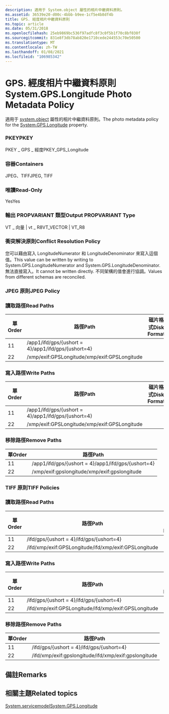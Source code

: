 ```yaml
---
description: 適用于 System.object 屬性的相片中繼資料原則。
ms.assetid: 36539e20-d00c-4bbb-b9ee-1cf5e4b8df4b
title: GPS. 經度相片中繼資料原則
ms.topic: article
ms.date: 05/31/2018
ms.openlocfilehash: 25eb9869bc536f97adfc8f3c0f5b1f70c8bf030f
ms.sourcegitcommit: 831e8f3db78ab820e1710cede244553c70e50500
ms.translationtype: MT
ms.contentlocale: zh-TW
ms.lasthandoff: 01/08/2021
ms.locfileid: "106985342"
---
```

# <a name="systemgpslongitude-photo-metadata-policy"></a><span data-ttu-id="7dae8-103">GPS. 經度相片中繼資料原則</span><span class="sxs-lookup"><span data-stu-id="7dae8-103">System.GPS.Longitude Photo Metadata Policy</span></span>

<span data-ttu-id="7dae8-104">適用于 [system.object](../properties/props-system-gps-longitude.md) 屬性的相片中繼資料原則。</span><span class="sxs-lookup"><span data-stu-id="7dae8-104">The photo metadata policy for the [System.GPS.Longitude](../properties/props-system-gps-longitude.md) property.</span></span>

### <a name="pkey"></a><span data-ttu-id="7dae8-105">PKEY</span><span class="sxs-lookup"><span data-stu-id="7dae8-105">PKEY</span></span>

<span data-ttu-id="7dae8-106">PKEY \_ GPS \_ 經度</span><span class="sxs-lookup"><span data-stu-id="7dae8-106">PKEY\_GPS\_Longitude</span></span>

### <a name="containers"></a><span data-ttu-id="7dae8-107">容器</span><span class="sxs-lookup"><span data-stu-id="7dae8-107">Containers</span></span>

<span data-ttu-id="7dae8-108">JPEG、TIFF</span><span class="sxs-lookup"><span data-stu-id="7dae8-108">JPEG, TIFF</span></span>

### <a name="read-only"></a><span data-ttu-id="7dae8-109">唯讀</span><span class="sxs-lookup"><span data-stu-id="7dae8-109">Read-Only</span></span>

<span data-ttu-id="7dae8-110">Yes</span><span class="sxs-lookup"><span data-stu-id="7dae8-110">Yes</span></span>

### <a name="output-propvariant-type"></a><span data-ttu-id="7dae8-111">輸出 PROPVARIANT 類型</span><span class="sxs-lookup"><span data-stu-id="7dae8-111">Output PROPVARIANT Type</span></span>

<span data-ttu-id="7dae8-112">VT \_ 向量 \| vt \_ R8</span><span class="sxs-lookup"><span data-stu-id="7dae8-112">VT\_VECTOR \| VT\_R8</span></span>

### <a name="conflict-resolution-policy"></a><span data-ttu-id="7dae8-113">衝突解決原則</span><span class="sxs-lookup"><span data-stu-id="7dae8-113">Conflict Resolution Policy</span></span>

<span data-ttu-id="7dae8-114">您可以藉由寫入 LongitudeNumerator 和 LongitudeDenominator 來寫入這個值。</span><span class="sxs-lookup"><span data-stu-id="7dae8-114">This value can be written by writing to System.GPS.LongitudeNumerator and System.GPS.LongitudeDenominator.</span></span> <span data-ttu-id="7dae8-115">無法直接寫入。</span><span class="sxs-lookup"><span data-stu-id="7dae8-115">It cannot be written directly.</span></span> <span data-ttu-id="7dae8-116">不同架構的值會進行協調。</span><span class="sxs-lookup"><span data-stu-id="7dae8-116">Values from different schemas are reconciled.</span></span>

### <a name="jpeg-policy"></a><span data-ttu-id="7dae8-117">JPEG 原則</span><span class="sxs-lookup"><span data-stu-id="7dae8-117">JPEG Policy</span></span>

### <a name="read-paths"></a><span data-ttu-id="7dae8-118">讀取路徑</span><span class="sxs-lookup"><span data-stu-id="7dae8-118">Read Paths</span></span>



| <span data-ttu-id="7dae8-119">單</span><span class="sxs-lookup"><span data-stu-id="7dae8-119">Order</span></span> | <span data-ttu-id="7dae8-120">路徑</span><span class="sxs-lookup"><span data-stu-id="7dae8-120">Path</span></span>                     | <span data-ttu-id="7dae8-121">磁片格式</span><span class="sxs-lookup"><span data-stu-id="7dae8-121">Disk Format</span></span> |
|-------|--------------------------|-------------|
| <span data-ttu-id="7dae8-122">1</span><span class="sxs-lookup"><span data-stu-id="7dae8-122">1</span></span>     | <span data-ttu-id="7dae8-123">/app1/ifd/gps/{ushort = 4}</span><span class="sxs-lookup"><span data-stu-id="7dae8-123">/app1/ifd/gps/{ushort=4}</span></span> |             |
| <span data-ttu-id="7dae8-124">2</span><span class="sxs-lookup"><span data-stu-id="7dae8-124">2</span></span>     | <span data-ttu-id="7dae8-125">/xmp/exif:GPSLongitude</span><span class="sxs-lookup"><span data-stu-id="7dae8-125">/xmp/exif:GPSLongitude</span></span>   |             |



 

### <a name="write-paths"></a><span data-ttu-id="7dae8-126">寫入路徑</span><span class="sxs-lookup"><span data-stu-id="7dae8-126">Write Paths</span></span>



| <span data-ttu-id="7dae8-127">單</span><span class="sxs-lookup"><span data-stu-id="7dae8-127">Order</span></span> | <span data-ttu-id="7dae8-128">路徑</span><span class="sxs-lookup"><span data-stu-id="7dae8-128">Path</span></span>                     | <span data-ttu-id="7dae8-129">磁片格式</span><span class="sxs-lookup"><span data-stu-id="7dae8-129">Disk Format</span></span> |
|-------|--------------------------|-------------|
| <span data-ttu-id="7dae8-130">1</span><span class="sxs-lookup"><span data-stu-id="7dae8-130">1</span></span>     | <span data-ttu-id="7dae8-131">/app1/ifd/gps/{ushort = 4}</span><span class="sxs-lookup"><span data-stu-id="7dae8-131">/app1/ifd/gps/{ushort=4}</span></span> |             |
| <span data-ttu-id="7dae8-132">2</span><span class="sxs-lookup"><span data-stu-id="7dae8-132">2</span></span>     | <span data-ttu-id="7dae8-133">/xmp/exif:GPSLongitude</span><span class="sxs-lookup"><span data-stu-id="7dae8-133">/xmp/exif:GPSLongitude</span></span>   |             |



 

### <a name="remove-paths"></a><span data-ttu-id="7dae8-134">移除路徑</span><span class="sxs-lookup"><span data-stu-id="7dae8-134">Remove Paths</span></span>



| <span data-ttu-id="7dae8-135">單</span><span class="sxs-lookup"><span data-stu-id="7dae8-135">Order</span></span> | <span data-ttu-id="7dae8-136">路徑</span><span class="sxs-lookup"><span data-stu-id="7dae8-136">Path</span></span>                     |
|-------|--------------------------|
| <span data-ttu-id="7dae8-137">1</span><span class="sxs-lookup"><span data-stu-id="7dae8-137">1</span></span>     | <span data-ttu-id="7dae8-138">/app1/ifd/gps/{ushort = 4}</span><span class="sxs-lookup"><span data-stu-id="7dae8-138">/app1/ifd/gps/{ushort=4}</span></span> |
| <span data-ttu-id="7dae8-139">2</span><span class="sxs-lookup"><span data-stu-id="7dae8-139">2</span></span>     | <span data-ttu-id="7dae8-140">/xmp/exif:gpslongitude</span><span class="sxs-lookup"><span data-stu-id="7dae8-140">/xmp/exif:gpslongitude</span></span>   |



 

### <a name="tiff-policies"></a><span data-ttu-id="7dae8-141">TIFF 原則</span><span class="sxs-lookup"><span data-stu-id="7dae8-141">TIFF Policies</span></span>

### <a name="read-paths"></a><span data-ttu-id="7dae8-142">讀取路徑</span><span class="sxs-lookup"><span data-stu-id="7dae8-142">Read Paths</span></span>



| <span data-ttu-id="7dae8-143">單</span><span class="sxs-lookup"><span data-stu-id="7dae8-143">Order</span></span> | <span data-ttu-id="7dae8-144">路徑</span><span class="sxs-lookup"><span data-stu-id="7dae8-144">Path</span></span>                       | <span data-ttu-id="7dae8-145">磁片格式</span><span class="sxs-lookup"><span data-stu-id="7dae8-145">Disk Format</span></span> |
|-------|----------------------------|-------------|
| <span data-ttu-id="7dae8-146">1</span><span class="sxs-lookup"><span data-stu-id="7dae8-146">1</span></span>     | <span data-ttu-id="7dae8-147">/ifd/gps/{ushort = 4}</span><span class="sxs-lookup"><span data-stu-id="7dae8-147">/ifd/gps/{ushort=4}</span></span>        |             |
| <span data-ttu-id="7dae8-148">2</span><span class="sxs-lookup"><span data-stu-id="7dae8-148">2</span></span>     | <span data-ttu-id="7dae8-149">/ifd/xmp/exif:GPSLongitude</span><span class="sxs-lookup"><span data-stu-id="7dae8-149">/ifd/xmp/exif:GPSLongitude</span></span> |             |



 

### <a name="write-paths"></a><span data-ttu-id="7dae8-150">寫入路徑</span><span class="sxs-lookup"><span data-stu-id="7dae8-150">Write Paths</span></span>



| <span data-ttu-id="7dae8-151">單</span><span class="sxs-lookup"><span data-stu-id="7dae8-151">Order</span></span> | <span data-ttu-id="7dae8-152">路徑</span><span class="sxs-lookup"><span data-stu-id="7dae8-152">Path</span></span>                       | <span data-ttu-id="7dae8-153">磁片格式</span><span class="sxs-lookup"><span data-stu-id="7dae8-153">Disk Format</span></span> |
|-------|----------------------------|-------------|
| <span data-ttu-id="7dae8-154">1</span><span class="sxs-lookup"><span data-stu-id="7dae8-154">1</span></span>     | <span data-ttu-id="7dae8-155">/ifd/gps/{ushort = 4}</span><span class="sxs-lookup"><span data-stu-id="7dae8-155">/ifd/gps/{ushort=4}</span></span>        |             |
| <span data-ttu-id="7dae8-156">2</span><span class="sxs-lookup"><span data-stu-id="7dae8-156">2</span></span>     | <span data-ttu-id="7dae8-157">/ifd/xmp/exif:GPSLongitude</span><span class="sxs-lookup"><span data-stu-id="7dae8-157">/ifd/xmp/exif:GPSLongitude</span></span> |             |



 

### <a name="remove-paths"></a><span data-ttu-id="7dae8-158">移除路徑</span><span class="sxs-lookup"><span data-stu-id="7dae8-158">Remove Paths</span></span>



| <span data-ttu-id="7dae8-159">單</span><span class="sxs-lookup"><span data-stu-id="7dae8-159">Order</span></span> | <span data-ttu-id="7dae8-160">路徑</span><span class="sxs-lookup"><span data-stu-id="7dae8-160">Path</span></span>                       |
|-------|----------------------------|
| <span data-ttu-id="7dae8-161">1</span><span class="sxs-lookup"><span data-stu-id="7dae8-161">1</span></span>     | <span data-ttu-id="7dae8-162">/ifd/gps/{ushort = 4}</span><span class="sxs-lookup"><span data-stu-id="7dae8-162">/ifd/gps/{ushort=4}</span></span>        |
| <span data-ttu-id="7dae8-163">2</span><span class="sxs-lookup"><span data-stu-id="7dae8-163">2</span></span>     | <span data-ttu-id="7dae8-164">/ifd/xmp/exif:gpslongitude</span><span class="sxs-lookup"><span data-stu-id="7dae8-164">/ifd/xmp/exif:gpslongitude</span></span> |



 

## <a name="remarks"></a><span data-ttu-id="7dae8-165">備註</span><span class="sxs-lookup"><span data-stu-id="7dae8-165">Remarks</span></span>

## <a name="related-topics"></a><span data-ttu-id="7dae8-166">相關主題</span><span class="sxs-lookup"><span data-stu-id="7dae8-166">Related topics</span></span>

<dl> <dt>

[<span data-ttu-id="7dae8-167">System.servicemodel</span><span class="sxs-lookup"><span data-stu-id="7dae8-167">System.GPS.Longitude</span></span>](../properties/props-system-gps-longitude.md)
</dt> </dl>

 

 
